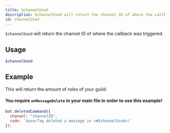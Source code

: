 ```yaml
---
title: $channelUsed 
description: $channelUsed will return the channel ID of where the callback was triggered.
id: channelUsed
---
```


`$channelUsed` will return the channel ID of where the callback was triggered.

## Usage

```php
$channelUsed
```

## Example

This will return the amount of roles of your guild:

#### You require `onMessageDelete` in your main file in order to use this example!

```javascript
bot.deletedCommand({
  channel: "channelID",
  code: `$userTag deleted a message in <#$channelUsed>!`
});
```

